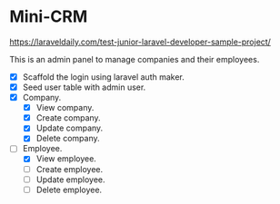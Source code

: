 # Mini-CRM

https://laraveldaily.com/test-junior-laravel-developer-sample-project/

This is an admin panel to manage companies and their employees.

- [x] Scaffold the login using laravel auth maker.
- [x] Seed user table with admin user.
- [x] Company.
  - [x] View company.
  - [x] Create company.
  - [x] Update company.
  - [x] Delete company.
- [ ] Employee.
  - [x] View employee.
  - [ ] Create employee.
  - [ ] Update employee.
  - [ ] Delete employee.
